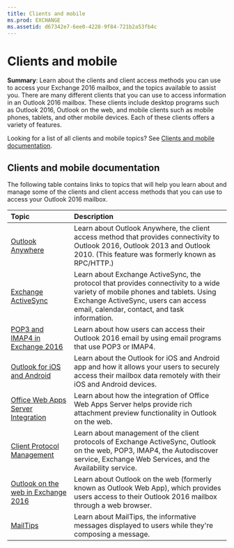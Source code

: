 ```yaml
---
title: Clients and mobile
ms.prod: EXCHANGE
ms.assetid: d67342e7-6ee0-4228-9f84-721b2a53fb4c
---
```



# Clients and mobile
 **Summary**: Learn about the clients and client access methods you can use to access your Exchange 2016 mailbox, and the topics available to assist you.
There are many different clients that you can use to access information in an Outlook 2016 mailbox. These clients include desktop programs such as Outlook 2016, Outlook on the web, and mobile clients such as mobile phones, tablets, and other mobile devices. Each of these clients offers a variety of features.
  
    
    

Looking for a list of all clients and mobile topics? See  [Clients and mobile documentation](clients-and-mobile.md#doc).
## Clients and mobile documentation
<a name="doc"> </a>

The following table contains links to topics that will help you learn about and manage some of the clients and client access methods that you can use to access your Outlook 2016 mailbox.
  
    
    


|**Topic**|**Description**|
|:-----|:-----|
| [Outlook Anywhere](http://technet.microsoft.com/library/9026d461-ec6a-4ef5-ba9d-de33030858f3.aspx) <br/> |Learn about Outlook Anywhere, the client access method that provides connectivity to Outlook 2016, Outlook 2013 and Outlook 2010. (This feature was formerly known as RPC/HTTP.)  <br/> |
| [Exchange ActiveSync](exchange-activesync.md) <br/> |Learn about Exchange ActiveSync, the protocol that provides connectivity to a wide variety of mobile phones and tablets. Using Exchange ActiveSync, users can access email, calendar, contact, and task information.  <br/> |
| [POP3 and IMAP4 in Exchange 2016](pop3-and-imap4-in-exchange-2016.md) <br/> |Learn about how users can access their Outlook 2016 email by using email programs that use POP3 or IMAP4.  <br/> |
| [Outlook for iOS and Android](outlook-for-ios-and-android.md) <br/> |Learn about the Outlook for iOS and Android app and how it allows your users to securely access their mailbox data remotely with their iOS and Android devices.  <br/> |
| [Office Web Apps Server Integration](http://technet.microsoft.com/library/2591b1be-92c4-4192-9f5e-e4e6b319170a.aspx) <br/> |Learn about how the integration of Office Web Apps Server helps provide rich attachment preview functionality in Outlook on the web.  <br/> |
| [Client Protocol Management](http://technet.microsoft.com/library/89ba6d24-d1d3-46d5-a0ae-61f0d4c6df21.aspx) <br/> |Learn about management of the client protocols of Exchange ActiveSync, Outlook on the web, POP3, IMAP4, the Autodiscover service, Exchange Web Services, and the Availability service.  <br/> |
| [Outlook on the web in Exchange 2016](outlook-on-the-web-in-exchange-2016.md) <br/> |Learn about Outlook on the web (formerly known as Outlook Web App), which provides users access to their Outlook 2016 mailbox through a web browser.  <br/> |
| [MailTips](http://technet.microsoft.com/library/9c989167-cc0c-40a6-82ba-383f573bd2d5.aspx) <br/> |Learn about MailTips, the informative messages displayed to users while they're composing a message.  <br/> |
   

